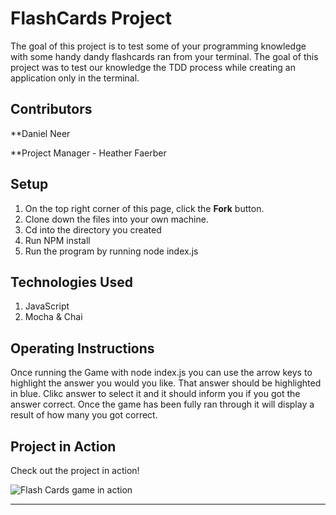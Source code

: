 # FlashCards Project

The goal of this project is to test some of your programming knowledge with some handy dandy flashcards ran from your terminal. The goal of this project was to test our knowledge the TDD process while creating an application only in the terminal. 

## Contributors

 **Daniel Neer

 **Project Manager - Heather Faerber

## Setup

1. On the top right corner of this page, click the **Fork** button.
2. Clone down the files into your own machine. 
3. Cd into the directory you created
4. Run NPM install 
5. Run the program by running node index.js

## Technologies Used

1. JavaScript
2. Mocha & Chai

## Operating Instructions

Once running the Game with node index.js you can use the arrow keys to highlight the answer you would you like. That answer should be highlighted in blue. Clikc answer to select it and it should inform you if you got the answer correct. Once the game has been fully ran through it will display a result of how many you got correct. 


## Project in Action
Check out the project in action!

![Flash Cards game in action](https://media2.giphy.com/media/GD7uJ5zZco8I1emwQH/giphy.gif?cid=790b7611c056d3a2baacc4ca0e5682bf50da6310584d189b&rid=giphy.gif&ct=g)

---


